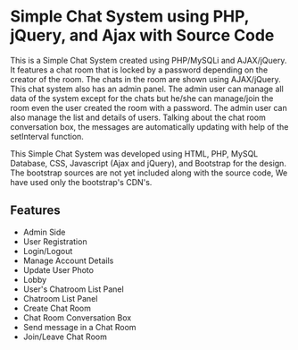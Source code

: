 <h1 align:center>Simple Chat System using PHP, jQuery, and Ajax with Source Code</h1>

<p align:center>This is a Simple Chat System created using PHP/MySQLi and AJAX/jQuery. It features a chat room that is locked by a password depending on the creator of the room. The chats in the room are shown using AJAX/jQuery. This chat system also has an admin panel. The admin user can manage all data of the system except for the chats but he/she can manage/join the room even the user created the room with a password. The admin user can also manage the list and details of users. Talking about the chat room conversation box, the messages are automatically updating with help of the setInterval function.

This Simple Chat System was developed using HTML, PHP, MySQL Database, CSS, Javascript (Ajax and jQuery), and Bootstrap for the design. The bootstrap sources are not yet included along with the source code, We have used only the bootstrap's CDN's.</p>
<h2 align:left>Features</h2>
<ul align:left>
  <li>Admin Side</li>
  <li>User Registration</li>
  <li>Login/Logout</li>
  <li>Manage Account Details</li>
  <li>Update User Photo</li>
  <li>Lobby</li>
  <li>User's Chatroom List Panel</li>
  <li>Chatroom List Panel</li>
  <li>Create Chat Room</li>
  <li>Chat Room Conversation Box</li>
  <li>Send message in a Chat Room</li>
  <li>Join/Leave Chat Room</li>
</ul>
